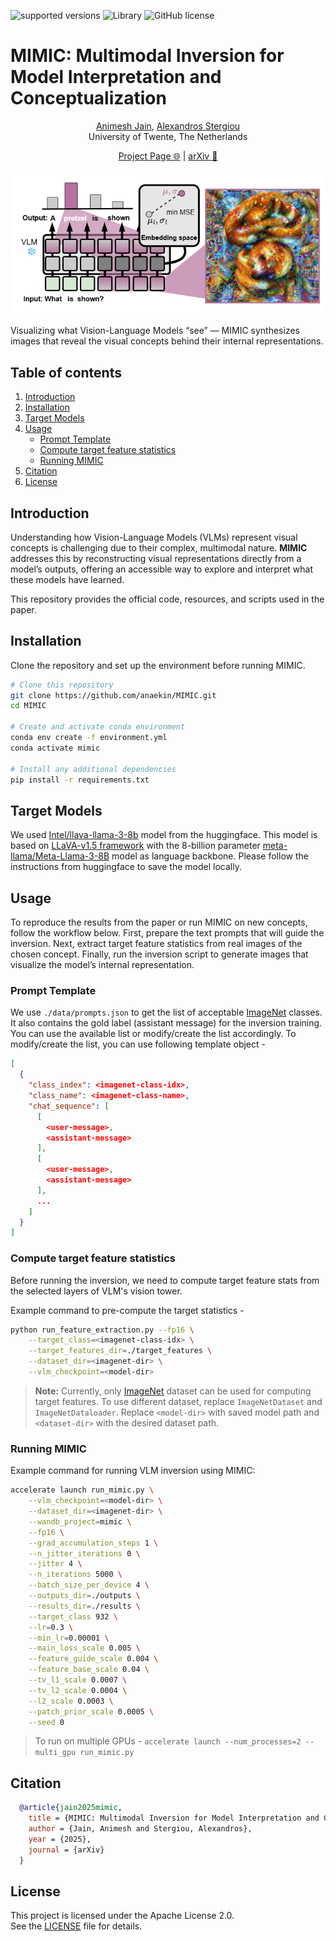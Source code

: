 ![supported versions](https://img.shields.io/badge/python-3.x-brightgreen?style=flat&logo=python&color=green) ![Library](https://img.shields.io/badge/library-PyTorch-blue?logo=pytorch) ![GitHub license](https://img.shields.io/badge/License-Apache_2.0-blue.svg)

# MIMIC: Multimodal Inversion for Model Interpretation and Conceptualization

<p align="center">
  <a href="https://www.linkedin.com/in/animesh-jain1203/">Animesh Jain</a>,
  <a href="https://alexandrosstergiou.github.io/">Alexandros Stergiou</a
  ><br />
  University of Twente, The Netherlands
</p>
<p align="center"></p>
<p align="center">
  <a href="https://anaekin.github.io/MIMIC">Project Page 🌐</a> |
  <a href="https://arxiv.org/abs/2508.07833">arXiv 📄</a>
</p>

<p align="center">
  <img src="./docs/img/teaser.png" width="800" />
</p>
<p>
  Visualizing what Vision-Language Models “see” — MIMIC synthesizes images
  that reveal the visual concepts behind their internal representations.
</p>

## Table of contents

1. [Introduction](#introduction)
2. [Installation](#installation)
3. [Target Models](#target-models)
4. [Usage](#usage)
   - [Prompt Template](#prompt-template)
   - [Compute target feature statistics](#compute-target-feature-statistics)
   - [Running MIMIC](#running-mimic)
5. [Citation](#citation)
6. [License](#license)

## Introduction

Understanding how Vision-Language Models (VLMs) represent visual concepts is challenging due to their complex, multimodal nature. **MIMIC** addresses this by reconstructing visual representations directly from a model’s outputs, offering an accessible way to explore and interpret what these models have learned.

This repository provides the official code, resources, and scripts used in the paper.

## Installation

Clone the repository and set up the environment before running MIMIC.

```bash
# Clone this repository
git clone https://github.com/anaekin/MIMIC.git
cd MIMIC

# Create and activate conda environment
conda env create -f environment.yml
conda activate mimic

# Install any additional dependencies
pip install -r requirements.txt
```

## Target Models

We used [Intel/llava-llama-3-8b](https://huggingface.co/Intel/llava-llama-3-8b) model from the huggingface. This model is based on [LLaVA-v1.5 framework](https://arxiv.org/abs/2310.03744) with the 8-billion parameter [meta-llama/Meta-Llama-3-8B](https://huggingface.co/meta-llama/Meta-Llama-3-8B) model as language backbone. Please follow the instructions from huggingface to save the model locally.

## Usage

To reproduce the results from the paper or run MIMIC on new concepts, follow the workflow below.
First, prepare the text prompts that will guide the inversion.
Next, extract target feature statistics from real images of the chosen concept.
Finally, run the inversion script to generate images that visualize the model’s internal representation.

### Prompt Template

We use `./data/prompts.json` to get the list of acceptable [ImageNet](https://www.image-net.org/download.php) classes. It also contains the gold label (assistant message) for the inversion training. You can use the available list or modify/create the list accordingly. To modify/create the list, you can use following template object -

```json
[
  {
    "class_index": <imagenet-class-idx>,
    "class_name": <imagenet-class-name>,
    "chat_sequence": [
      [
        <user-message>,
        <assistant-message>
      ],
      [
        <user-message>,
        <assistant-message>
      ],
      ...
    ]
  }
]
```

### Compute target feature statistics

Before running the inversion, we need to compute target feature stats from the selected layers of VLM's vision tower.

Example command to pre-compute the target statistics -

```bash
python run_feature_extraction.py --fp16 \
    --target_class=<imagenet-class-idx> \
    --target_features_dir=./target_features \
    --dataset_dir=<imagenet-dir> \
    --vlm_checkpoint=<model-dir>
```

> **Note:** Currently, only [ImageNet](https://www.image-net.org/download.php) dataset can be used for computing target features. To use different dataset, replace `ImageNetDataset` and `ImageNetDataloader`. Replace `<model-dir>` with saved model path and `<dataset-dir>` with the desired dataset path.

### Running MIMIC

Example command for running VLM inversion using MIMIC:

```bash
accelerate launch run_mimic.py \
    --vlm_checkpoint=<model-dir> \
    --dataset_dir=<imagenet-dir> \
    --wandb_project=mimic \
    --fp16 \
    --grad_accumulation_steps 1 \
    --n_jitter_iterations 0 \
    --jitter 4 \
    --n_iterations 5000 \
    --batch_size_per_device 4 \
    --outputs_dir=./outputs \
    --results_dir=./results \
    --target_class 932 \
    --lr=0.3 \
    --min_lr=0.00001 \
    --main_loss_scale 0.005 \
    --feature_guide_scale 0.004 \
    --feature_base_scale 0.04 \
    --tv_l1_scale 0.0007 \
    --tv_l2_scale 0.0004 \
    --l2_scale 0.0003 \
    --patch_prior_scale 0.0005 \
    --seed 0
```

> To run on multiple GPUs - `accelerate launch --num_processes=2 --multi_gpu run_mimic.py`

## Citation

```bibtex
  @article{jain2025mimic,
    title = {MIMIC: Multimodal Inversion for Model Interpretation and Conceptualization},
    author = {Jain, Animesh and Stergiou, Alexandros},
    year = {2025},
    journal = {arXiv}
  }
```

## License

This project is licensed under the Apache License 2.0.  
See the [LICENSE](LICENSE) file for details.
